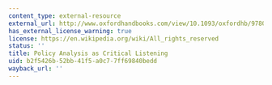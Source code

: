```yaml
---
content_type: external-resource
external_url: http://www.oxfordhandbooks.com/view/10.1093/oxfordhb/9780199548453.001.0001/oxfordhb-9780199548453-e-006
has_external_license_warning: true
license: https://en.wikipedia.org/wiki/All_rights_reserved
status: ''
title: Policy Analysis as Critical Listening
uid: b2f5426b-52bb-41f5-a0c7-7ff69840bedd
wayback_url: ''
---
```

